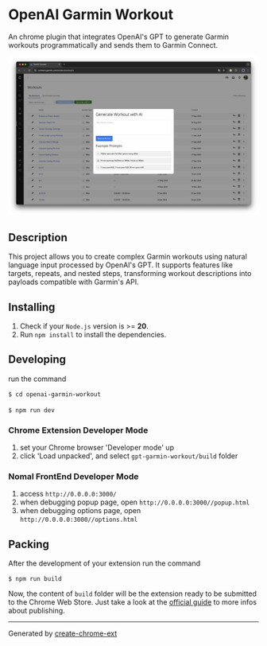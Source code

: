 # OpenAI Garmin Workout

An chrome plugin that integrates OpenAI's GPT to generate Garmin workouts programmatically and sends them to Garmin Connect.

![demo](src/assets/screen.jpeg)

## Description

This project allows you to create complex Garmin workouts using natural language input processed by OpenAI's GPT.
It supports features like targets, repeats, and nested steps, transforming workout descriptions into payloads compatible with Garmin's API.

## Installing

1. Check if your `Node.js` version is >= **20**.
2. Run `npm install` to install the dependencies.

## Developing

run the command

```shell
$ cd openai-garmin-workout

$ npm run dev
```

### Chrome Extension Developer Mode

1. set your Chrome browser 'Developer mode' up
2. click 'Load unpacked', and select `gpt-garmin-workout/build` folder

### Nomal FrontEnd Developer Mode

1. access `http://0.0.0.0:3000/`
2. when debugging popup page, open `http://0.0.0.0:3000//popup.html`
3. when debugging options page, open `http://0.0.0.0:3000//options.html`

## Packing

After the development of your extension run the command

```shell
$ npm run build
```

Now, the content of `build` folder will be the extension ready to be submitted to the Chrome Web Store. Just take a look at the [official guide](https://developer.chrome.com/webstore/publish) to more infos about publishing.

---

Generated by [create-chrome-ext](https://github.com/guocaoyi/create-chrome-ext)
